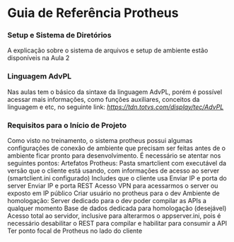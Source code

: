# Guia de Referência Protheus


### Setup e Sistema de Diretórios
A explicação sobre o sistema de arquivos e setup de ambiente estão disponíveis na Aula 2

### Linguagem AdvPL
Nas aulas tem o básico da sintaxe da linguagem AdvPL, porém é possível acessar mais informações, como funções auxiliares, conceitos da linguagem e etc, no seguinte link: *https://tdn.totvs.com/display/tec/AdvPL*

### Requisitos para o Início de Projeto
Como visto no treinamento, o sistema protheus possui algumas configurações de conexão de ambiente que precisam ser feitas antes de o ambiente ficar pronto para desenvolvimento. É necessário se atentar nos seguintes pontos:
Artefatos Protheus:
Pasta smartclient com executável da versão que o cliente está usando, com informações de acesso ao server (smartclient.ini configurado)
Includes que o cliente usa
Enviar IP e porta do server
Enviar IP e porta REST
Acesso VPN para acessarmos o server ou exposto em IP público
Criar usuário no protheus para o dev
Ambiente de homologação:
Server dedicado para o dev poder compilar as APIs a qualquer momento
Base de dados dedicada para homologação (desejável)
Acesso total ao servidor, inclusive para alterarmos o appserver.ini, pois é necessário desabilitar o REST para compilar e habilitar para consumir a API
Ter ponto focal de Protheus no lado do cliente


